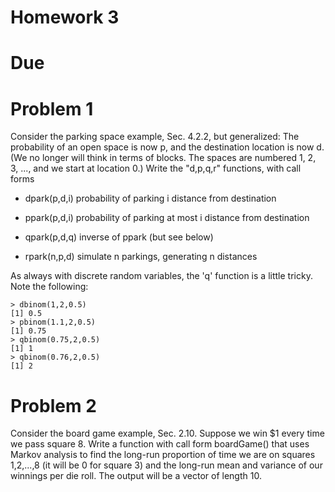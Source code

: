 
# Homework 3

# Due

# Problem 1

Consider the parking space example, Sec. 4.2.2, but generalized:  The
probability of an open space is now p, and the destination location is
now d.  (We no longer will think in terms of blocks.  The spaces are
numbered 1, 2, 3, ..., and we start at location 0.)  Write the "d,p,q,r"
functions, with call forms

* dpark(p,d,i)  probability of parking i distance from destination

* ppark(p,d,i)  probability of parking at most i distance from destination

* qpark(p,d,q)  inverse of ppark (but see below)

* rpark(n,p,d)  simulate n parkings, generating n distances

As always with discrete random variables, the 'q' function is a little
tricky.  Note the following:

```,r
> dbinom(1,2,0.5)
[1] 0.5
> pbinom(1.1,2,0.5)
[1] 0.75
> qbinom(0.75,2,0.5)
[1] 1
> qbinom(0.76,2,0.5)
[1] 2
```

# Problem 2

Consider the board game example, Sec. 2.10.  Suppose we win $1 every
time we pass square 8.  Write a function with call form boardGame() that
uses Markov analysis to find the long-run proportion of time we are on
squares 1,2,...,8 (it will be 0 for square 3) and the long-run mean and
variance of our winnings per die roll.  The output will be a vector 
of length 10.

